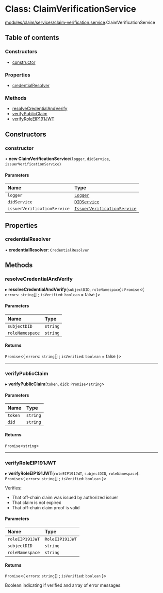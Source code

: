 # Class: ClaimVerificationService

[modules/claim/services/claim-verification.service](../modules/modules_claim_services_claim_verification_service.md).ClaimVerificationService

## Table of contents

### Constructors

- [constructor](modules_claim_services_claim_verification_service.ClaimVerificationService.md#constructor)

### Properties

- [credentialResolver](modules_claim_services_claim_verification_service.ClaimVerificationService.md#credentialresolver)

### Methods

- [resolveCredentialAndVerify](modules_claim_services_claim_verification_service.ClaimVerificationService.md#resolvecredentialandverify)
- [verifyPublicClaim](modules_claim_services_claim_verification_service.ClaimVerificationService.md#verifypublicclaim)
- [verifyRoleEIP191JWT](modules_claim_services_claim_verification_service.ClaimVerificationService.md#verifyroleeip191jwt)

## Constructors

### constructor

• **new ClaimVerificationService**(`logger`, `didService`, `issuerVerificationService`)

#### Parameters

| Name | Type |
| :------ | :------ |
| `logger` | [`Logger`](modules_logger_logger_service.Logger.md) |
| `didService` | [`DIDService`](modules_did_did_service.DIDService.md) |
| `issuerVerificationService` | [`IssuerVerificationService`](modules_claim_services_issuer_verification_service.IssuerVerificationService.md) |

## Properties

### credentialResolver

• **credentialResolver**: `CredentialResolver`

## Methods

### resolveCredentialAndVerify

▸ **resolveCredentialAndVerify**(`subjectDID`, `roleNamespace`): `Promise`<{ `errors`: `string`[] ; `isVerified`: `boolean` = false }\>

#### Parameters

| Name | Type |
| :------ | :------ |
| `subjectDID` | `string` |
| `roleNamespace` | `string` |

#### Returns

`Promise`<{ `errors`: `string`[] ; `isVerified`: `boolean` = false }\>

___

### verifyPublicClaim

▸ **verifyPublicClaim**(`token`, `did`): `Promise`<`string`\>

#### Parameters

| Name | Type |
| :------ | :------ |
| `token` | `string` |
| `did` | `string` |

#### Returns

`Promise`<`string`\>

___

### verifyRoleEIP191JWT

▸ **verifyRoleEIP191JWT**(`roleEIP191JWT`, `subjectDID`, `roleNamespace`): `Promise`<{ `errors`: `string`[] ; `isVerified`: `boolean`  }\>

Verifies:
- That off-chain claim was issued by authorized issuer
- That claim is not expired
- That off-chain claim proof is valid

#### Parameters

| Name | Type |
| :------ | :------ |
| `roleEIP191JWT` | `RoleEIP191JWT` |
| `subjectDID` | `string` |
| `roleNamespace` | `string` |

#### Returns

`Promise`<{ `errors`: `string`[] ; `isVerified`: `boolean`  }\>

Boolean indicating if verified and array of error messages
